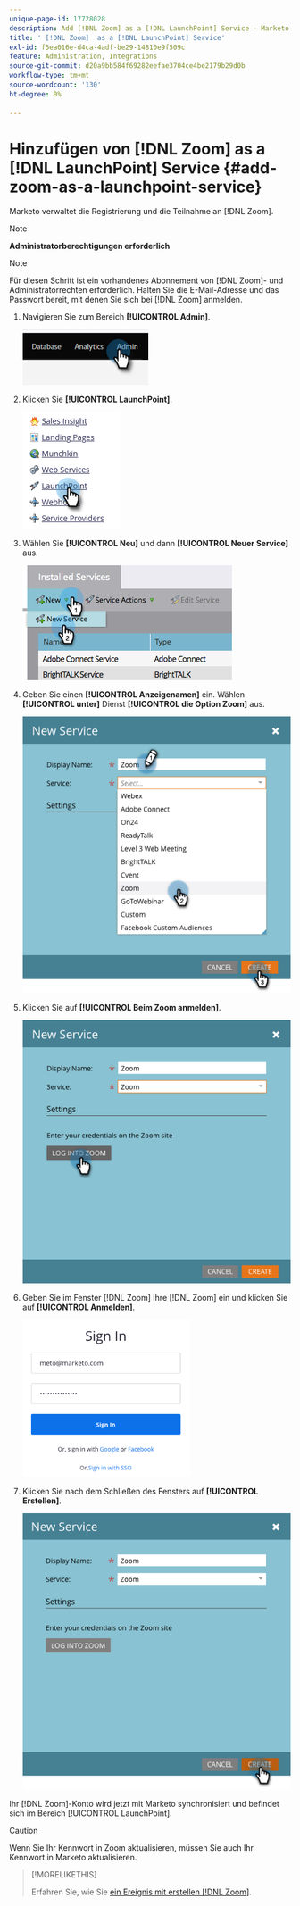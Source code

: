```yaml
---
unique-page-id: 17728028
description: Add [!DNL Zoom] as a [!DNL LaunchPoint] Service - Marketo-Dokumente - Produktdokumentation
title: ' [!DNL Zoom]  as a [!DNL LaunchPoint] Service'
exl-id: f5ea016e-d4ca-4adf-be29-14810e9f509c
feature: Administration, Integrations
source-git-commit: d20a9bb584f69282eefae3704ce4be2179b29d0b
workflow-type: tm+mt
source-wordcount: '130'
ht-degree: 0%

---
```


# Hinzufügen von [!DNL Zoom] as a [!DNL LaunchPoint] Service {#add-zoom-as-a-launchpoint-service}

Marketo verwaltet die Registrierung und die Teilnahme an [!DNL Zoom].

>[!NOTE]
>
>**Administratorberechtigungen erforderlich**

>[!NOTE]
>
>Für diesen Schritt ist ein vorhandenes Abonnement von [!DNL Zoom]- und Administratorrechten erforderlich. Halten Sie die E-Mail-Adresse und das Passwort bereit, mit denen Sie sich bei [!DNL Zoom] anmelden.

1. Navigieren Sie zum Bereich **[!UICONTROL Admin]**.

   ![](assets/add-zoom-as-a-launchpoint-service-1.png)

1. Klicken Sie **[!UICONTROL LaunchPoint]**.

   ![](assets/add-zoom-as-a-launchpoint-service-2.png)

1. Wählen Sie **[!UICONTROL Neu]** und dann **[!UICONTROL Neuer Service]** aus.

   ![](assets/add-zoom-as-a-launchpoint-service-3.png)

1. Geben Sie einen **[!UICONTROL Anzeigenamen]** ein. Wählen **[!UICONTROL unter]** Dienst **[!UICONTROL die Option Zoom]** aus.

   ![](assets/add-zoom-as-a-launchpoint-service-4.png)

1. Klicken Sie auf **[!UICONTROL Beim Zoom anmelden]**.

   ![](assets/add-zoom-as-a-launchpoint-service-5.png)

1. Geben Sie im Fenster [!DNL Zoom] Ihre [!DNL Zoom] ein und klicken Sie auf **[!UICONTROL Anmelden]**.

   ![](assets/add-zoom-as-a-launchpoint-service-6.png)

1. Klicken Sie nach dem Schließen des Fensters auf **[!UICONTROL Erstellen]**.

   ![](assets/add-zoom-as-a-launchpoint-service-7.png)

Ihr [!DNL Zoom]-Konto wird jetzt mit Marketo synchronisiert und befindet sich im Bereich [!UICONTROL LaunchPoint].

>[!CAUTION]
>
>Wenn Sie Ihr Kennwort in Zoom aktualisieren, müssen Sie auch Ihr Kennwort in Marketo aktualisieren.

>[!MORELIKETHIS]
>
>Erfahren Sie, wie Sie [ein Ereignis mit erstellen [!DNL Zoom]](/help/marketo/product-docs/demand-generation/events/create-an-event/create-an-event-with-zoom.md).
